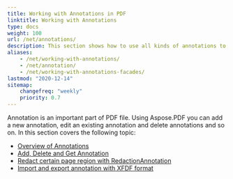 ```yaml
---
title: Working with Annotations in PDF
linktitle: Working with Annotations
type: docs
weight: 100
url: /net/annotations/
description: This section shows how to use all kinds of annotations to your PDF file with the Aspose.PDF library. Learn how to draw, open, or add an annotation in C# or VB.
aliases:
    - /net/working-with-annotations/
    - /net/annotation/
    - /net/working-with-annotations-facades/
lastmod: "2020-12-14"    
sitemap:
    changefreq: "weekly"
    priority: 0.7
---
```


Annotation is an important part of PDF file. Using Aspose.PDF you can add a new annotation, edit an existing annotation and delete annotations and so on. In this section covers the following topic:

- [Overview of Annotations](/pdf/net/overview-of-annotations/)
- [Add, Delete and Get Annotation](/pdf/net/add-delete-and-get-annotation/)
- [Redact certain page region with RedactionAnnotation](/pdf/net/redact-certain-page-region-with-redactionannotation/)
- [Import and export annotation with XFDF format](/pdf/net/import-export-xfdf/)
